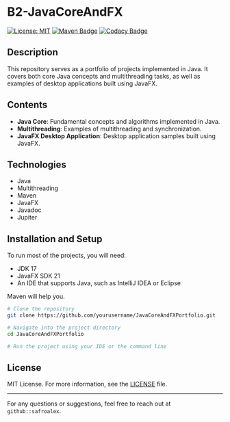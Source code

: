 # B2-JavaCoreAndFX 

[![License: MIT](https://img.shields.io/badge/License-MIT-yellow.svg)](https://github.com/safroalex/B2-JavaCoreAndFX/blob/main/LICENSE)
[![Maven Badge](https://img.shields.io/badge/Maven-orange)](https://maven.apache.org/)
[![Codacy Badge](https://app.codacy.com/project/badge/Grade/26ff95aa27544807b98bf02d3151efea)](https://app.codacy.com/gh/safroalex/B2-JavaCoreAndFX/dashboard?utm_source=gh&utm_medium=referral&utm_content=&utm_campaign=Badge_grade)

## Description

This repository serves as a portfolio of projects implemented in Java. It covers both core Java concepts and multithreading tasks, as well as examples of desktop applications built using JavaFX.

## Contents

- **Java Core**: Fundamental concepts and algorithms implemented in Java.
- **Multithreading**: Examples of multithreading and synchronization.
- **JavaFX Desktop Application**: Desktop application samples built using JavaFX.

## Technologies

- Java
- Multithreading
- Maven
- JavaFX
- Javadoc
- Jupiter

## Installation and Setup

To run most of the projects, you will need:

- JDK 17
- JavaFX SDK 21
- An IDE that supports Java, such as IntelliJ IDEA or Eclipse

Maven will help you.

```bash
# Clone the repository
git clone https://github.com/yourusername/JavaCoreAndFXPortfolio.git

# Navigate into the project directory
cd JavaCoreAndFXPortfolio

# Run the project using your IDE or the command line
```

## License

MIT License. For more information, see the [LICENSE](LICENSE) file.

---

For any questions or suggestions, feel free to reach out at `github::safroalex`.
